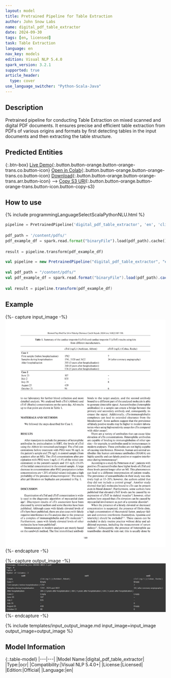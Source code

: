 ```yaml
---
layout: model
title: Pretrained Pipeline for Table Extraction
author: John Snow Labs
name: digital_pdf_table_extractor
date: 2024-09-30
tags: [en, licensed]
task: Table Extraction
language: en
nav_key: models
edition: Visual NLP 5.4.0
spark_version: 3.2.1
supported: true
article_header:
  type: cover
use_language_switcher: "Python-Scala-Java"
---
```


## Description

Pretrained pipeline for conducting Table Extraction on mixed scanned and digital PDF documents. It ensures precise and efficient table extraction from PDFs of various origins and formats by first detecting tables in the input documents and then extracting the table structure.


## Predicted Entities

{:.btn-box}
[Live Demo](https://demo.johnsnowlabs.com/ocr/PP_DIGITAL_PDF_TABLE_EXTRACTOR/){:.button.button-orange.button-orange-trans.co.button-icon}
[Open in Colab](https://github.com/JohnSnowLabs/spark-ocr-workshop/blob/master/jupyter/Cards/SparkOcrPretrainedPipelinesMixedScannedDigitalPdf.ipynb){:.button.button-orange.button-orange-trans.co.button-icon}
[Download](https://s3.amazonaws.com/auxdata.johnsnowlabs.com/clinical/ocr/digital_pdf_table_extractor_en_5.3.2_3.0_1715800396000.zip){:.button.button-orange.button-orange-trans.arr.button-icon} -->
[Copy S3 URI](s3://auxdata.johnsnowlabs.com/clinical/ocr/digital_pdf_table_extractor_en_5.3.2_3.0_1715800396000.zip){:.button.button-orange.button-orange-trans.button-icon.button-copy-s3}


## How to use

<div class="tabs-box" markdown="1">
{% include programmingLanguageSelectScalaPythonNLU.html %}

```python
pipeline = PretrainedPipeline('digital_pdf_table_extractor', 'en', 'clinical/ocr')

pdf_path = '/content/pdfs/'
pdf_example_df = spark.read.format("binaryFile").load(pdf_path).cache()

result = pipeline.transform(pdf_example_df)
```
```scala
val pipeline = new PretrainedPipeline("digital_pdf_table_extractor", "en", "clinical/ocr")

val pdf_path = "/content/pdfs/"
val pdf_example_df = spark.read.format("binaryFile").load(pdf_path).cache()

val result = pipeline.transform(pdf_example_df)
```
</div>

## Example

{%- capture input_image -%}
![Screenshot](/assets/images/examples_ocr/BiomedPap_bio-202402-0013-3.jpg)
{%- endcapture -%}

{%- capture output_image -%}
![Screenshot](/assets/images/examples_ocr/BiomedPap_bio-202402-0013-3-output.jpg)
{%- endcapture -%}

{% include templates/input_output_image.md
input_image=input_image
output_image=output_image
%}

## Model Information

{:.table-model}
|---|---|
|Model Name:|digital_pdf_table_extractor|
|Type:|ocr|
|Compatibility:|Visual NLP 5.4.0+|
|License:|Licensed|
|Edition:|Official|
|Language:|en|


